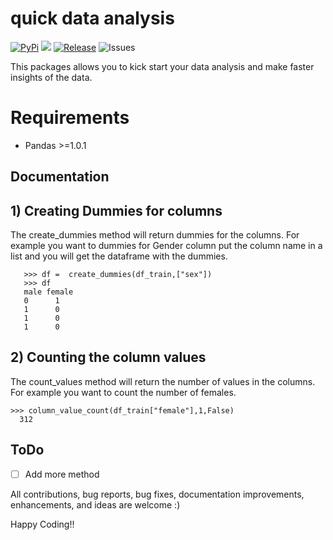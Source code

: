 # quick data analysis

[![PyPi](https://img.shields.io/badge/pypi%20package-0.0.1-blue)](https://pypi.org/project/quickdataanalysis/)
[![](https://img.shields.io/github/license/Santhoshkumard11/quickdataanalysis.svg?colorB=00fff0)](https://github.com/Santhoshkumard11/quickdataanalysis/blob/master/LICENSE.md)
[![Release](https://img.shields.io/badge/Next%20Release-Oct%2020-green)](https://pypi.org/project/quickdataanalysis/)
![Issues](https://img.shields.io/github/issues/Santhoshkumard11/quickdataanalysis)

This packages allows you to kick start your data analysis and make faster insights of the data.

# Requirements
* Pandas >=1.0.1

## Documentation

## 1) Creating Dummies for columns

The create_dummies method will return dummies for the columns. For example you want to dummies for Gender column put the column name in a list and you will get the dataframe with the dummies.

       >>> df =  create_dummies(df_train,["sex"])
       >>> df
       male female
       0      1
       1      0
       1      0
       1      0

## 2) Counting the column values

The count_values method will return the number of values in the columns. For example you want to count the number of females.

    >>> column_value_count(df_train["female"],1,False)
      312

## ToDo

 - [ ] Add more method



All contributions, bug reports, bug fixes, documentation improvements, enhancements, and ideas are welcome :)

Happy Coding!!
